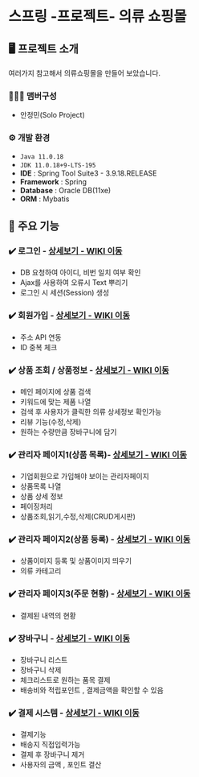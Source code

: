 # 스프링 -프로젝트- 의류 쇼핑몰

## 🖥️ 프로젝트 소개
여러가지 참고해서 의류쇼핑몰을 만들어 보았습니다.
<br>

### 🧑‍🤝‍🧑 맴버구성

- 안정민(Solo Project)

### ⚙️ 개발 환경
- `Java 11.0.18`
- `JDK 11.0.18+9-LTS-195`
- **IDE** : Spring Tool Suite3 - 3.9.18.RELEASE
- **Framework** : Spring
- **Database** : Oracle DB(11xe)
- **ORM** : Mybatis
  
## 📌 주요 기능


### ✔️ 로그인 - <a href="https://github.com/ekdlfehd/spring-legacy-prac/wiki/%EC%A3%BC%EC%9A%94-%EA%B8%B0%EB%8A%A5-%EC%86%8C%EA%B0%9C(%EB%A1%9C%EA%B7%B8%EC%9D%B8,%EB%A1%9C%EA%B7%B8%EC%95%84%EC%9B%83,%EB%A9%94%EC%9D%B8%EB%B7%B0%EC%9D%B4%EB%AF%B8%EC%A7%80)" >상세보기 - WIKI 이동</a>
- DB 요청하여 아이디, 비번 일치 여부 확인
- Ajax를 사용하여 오류시 Text 뿌리기
- 로그인 시 세션(Session) 생성
  
### ✔️ 회원가입 - <a href="https://github.com/ekdlfehd/spring-legacy-prac/wiki/%EC%A3%BC%EC%9A%94-%EA%B8%B0%EB%8A%A5-%EC%86%8C%EA%B0%9C(%ED%9A%8C%EC%9B%90%EA%B0%80%EC%9E%85) " >상세보기 - WIKI 이동</a>
- 주소 API 연동
- ID 중복 체크
  
### ✔️ 상품 조회 / 상품정보 - <a href="https://github.com/ekdlfehd/spring-legacy-prac/wiki/%EC%A3%BC%EC%9A%94-%EA%B8%B0%EB%8A%A5-%EC%86%8C%EA%B0%9C(%EC%83%81%ED%92%88%EC%A1%B0%ED%9A%8C,%EC%83%81%ED%92%88%EC%A0%95%EB%B3%B4)" >상세보기 - WIKI 이동</a>
- 메인 페이지에 상품 검색
- 키워드에 맞는 제품 나열
- 검색 후 사용자가 클릭한 의류 상세정보 확인가능
- 리뷰 기능(수정,삭제)
- 원하는 수량만큼 장바구니에 담기

### ✔️ 관리자 페이지1(상품 목록)- <a href="https://github.com/ekdlfehd/spring-legacy-prac/wiki/%EC%A3%BC%EC%9A%94-%EA%B8%B0%EB%8A%A5-%EC%86%8C%EA%B0%9C(-%EA%B4%80%EB%A6%AC%EC%9E%90-%ED%8E%98%EC%9D%B4%EC%A7%801-%22-%EC%83%81%ED%92%88%EB%AA%A9%EB%A1%9D-%22-)" >상세보기 - WIKI 이동</a>
- 기업회원으로 가입해야 보이는 관리자페이지
- 상품목록 나열 
- 상품 상세 정보
- 페이징처리
- 상품조회,읽기,수정,삭제(CRUD게시판)

### ✔️ 관리자 페이지2(상품 등록) - <a href="https://github.com/ekdlfehd/spring-legacy-prac/wiki/%EC%A3%BC%EC%9A%94-%EA%B8%B0%EB%8A%A5-%EC%86%8C%EA%B0%9C(-%EA%B4%80%EB%A6%AC%EC%9E%90-%ED%8E%98%EC%9D%B4%EC%A7%802-%22-%EC%83%81%ED%92%88%EB%93%B1%EB%A1%9D-%22-)" >상세보기 - WIKI 이동</a>
- 상품이미지 등록 및 상품이미지 띄우기
- 의류 카테고리

### ✔️ 관리자 페이지3(주문 현황) - <a href="https://github.com/ekdlfehd/spring-legacy-prac/wiki/%EC%A3%BC%EC%9A%94-%EA%B8%B0%EB%8A%A5-%EC%86%8C%EA%B0%9C(-%EA%B4%80%EB%A6%AC%EC%9E%90-%ED%8E%98%EC%9D%B4%EC%A7%803-%22-%EC%A3%BC%EB%AC%B8-%ED%98%84%ED%99%A9-%22-)" >상세보기 - WIKI 이동</a> 
- 결제된 내역의 현황

### ✔️ 장바구니 - <a href="https://github.com/ekdlfehd/spring-legacy-prac/wiki/%EC%A3%BC%EC%9A%94-%EA%B8%B0%EB%8A%A5-%EC%86%8C%EA%B0%9C(%EC%9E%A5%EB%B0%94%EA%B5%AC%EB%8B%88)" >상세보기 - WIKI 이동</a> 
- 장바구니 리스트
- 장바구니 삭제
- 체크리스트로 원하는 품목 결제
- 배송비와 적립포인트 , 결제금액을 확인할 수 있음

### ✔️ 결제 시스템 - <a href="https://github.com/ekdlfehd/spring-legacy-prac/wiki/%EC%A3%BC%EC%9A%94-%EA%B8%B0%EB%8A%A5-%EC%86%8C%EA%B0%9C(%EA%B2%B0%EC%A0%9C%EC%8B%9C%EC%8A%A4%ED%85%9C)" >상세보기 - WIKI 이동</a> 
- 결제기능
- 배송지 직접입력가능
- 결제 후 장바구니 제거
- 사용자의 금액 , 포인트 결산
